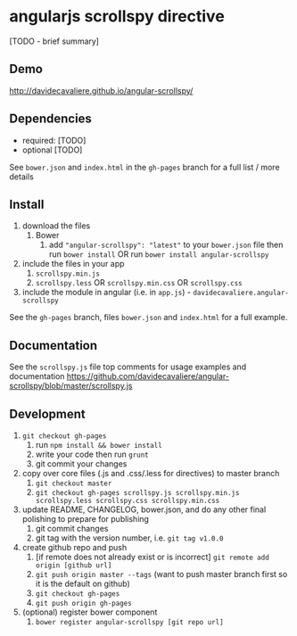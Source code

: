 # angularjs scrollspy directive

[TODO - brief summary]

## Demo
http://davidecavaliere.github.io/angular-scrollspy/

## Dependencies
- required:
	[TODO]
- optional
	[TODO]

See `bower.json` and `index.html` in the `gh-pages` branch for a full list / more details

## Install
1. download the files
	1. Bower
		1. add `"angular-scrollspy": "latest"` to your `bower.json` file then run `bower install` OR run `bower install angular-scrollspy`
2. include the files in your app
	1. `scrollspy.min.js`
	2. `scrollspy.less` OR `scrollspy.min.css` OR `scrollspy.css`
3. include the module in angular (i.e. in `app.js`) - `davidecavaliere.angular-scrollspy`

See the `gh-pages` branch, files `bower.json` and `index.html` for a full example.


## Documentation
See the `scrollspy.js` file top comments for usage examples and documentation
https://github.com/davidecavaliere/angular-scrollspy/blob/master/scrollspy.js


## Development

1. `git checkout gh-pages`
	1. run `npm install && bower install`
	2. write your code then run `grunt`
	3. git commit your changes
2. copy over core files (.js and .css/.less for directives) to master branch
	1. `git checkout master`
	2. `git checkout gh-pages scrollspy.js scrollspy.min.js scrollspy.less scrollspy.css scrollspy.min.css`
3. update README, CHANGELOG, bower.json, and do any other final polishing to prepare for publishing
	1. git commit changes
	2. git tag with the version number, i.e. `git tag v1.0.0`
4. create github repo and push
	1. [if remote does not already exist or is incorrect] `git remote add origin [github url]`
	2. `git push origin master --tags` (want to push master branch first so it is the default on github)
	3. `git checkout gh-pages`
	4. `git push origin gh-pages`
5. (optional) register bower component
	1. `bower register angular-scrollspy [git repo url]`
